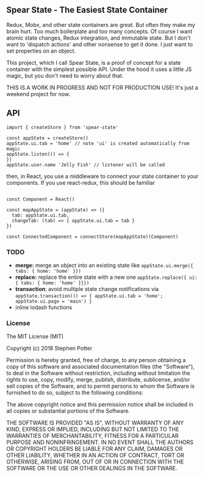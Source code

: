 ## Spear State - The Easiest State Container

Redux, Mobx, and other state containers are great.  But often they make my brain hurt.  Too much boilerplate and too many concepts.  Of course I want atomic state changes, Redux integration, and immutable state.  But I don't want to 'dispatch actions' and other nonsense to get it done.  I just want to set properties on an object.  

This project, which I call Spear State, is a proof of concept for a state container with the simplest possible API.  Under the hood it uses a little JS magic, but you don't need to worry about that.

THIS IS A WORK IN PROGRESS AND NOT FOR PRODUCTION USE!  It's just a weekend project for now.

## API
```
import { createStore } from 'spear-state'

const appState = createStore()
appState.ui.tab = 'home' // note 'ui' is created automatically from magic
appState.listen(() => {
})
appState.user.name 'Jelly Fish' // listener will be called

```

then, in React, you use a middleware to connect your state container to your components.
If you use react-redux, this should be familiar

```

const Component = React()

const mapAppState = (appState) => ({
  tab: appState.ui.tab,
  changeTab: (tab) => { appState.ui.tab = tab }
})

const ConnectedComponent = connectStore(mapAppState)(Component)
```



### TODO
- **merge:** merge an object into an existing state like `appState.ui.merge({ tabs: { home: 'home' }})`
- **replace:** replace the entire state with a new one `appState.replace({ ui: { tabs: { home: 'home' }}})`
- **transaction**: avoid multiple state change notifications via `appState.transaction(() => {
  appState.ui.tab = 'home'; appState.ui.page = 'main')
  }
`
- inline lodash functions

### License
The MIT License (MIT)

Copyright (c) 2018 Stephen Potter

Permission is hereby granted, free of charge, to any person obtaining a copy of this software and associated documentation files (the "Software"), to deal in the Software without restriction, including without limitation the rights to use, copy, modify, merge, publish, distribute, sublicense, and/or sell copies of the Software, and to permit persons to whom the Software is furnished to do so, subject to the following conditions:

The above copyright notice and this permission notice shall be included in all copies or substantial portions of the Software.

THE SOFTWARE IS PROVIDED "AS IS", WITHOUT WARRANTY OF ANY KIND, EXPRESS OR IMPLIED, INCLUDING BUT NOT LIMITED TO THE WARRANTIES OF MERCHANTABILITY, FITNESS FOR A PARTICULAR PURPOSE AND NONINFRINGEMENT. IN NO EVENT SHALL THE AUTHORS OR COPYRIGHT HOLDERS BE LIABLE FOR ANY CLAIM, DAMAGES OR OTHER LIABILITY, WHETHER IN AN ACTION OF CONTRACT, TORT OR OTHERWISE, ARISING FROM, OUT OF OR IN CONNECTION WITH THE SOFTWARE OR THE USE OR OTHER DEALINGS IN THE SOFTWARE.
